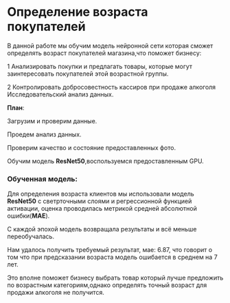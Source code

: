 # **Определение возраста покупателей**
В данной работе мы обучим модель нейронной сети которая сможет определять возраст покупателей магазина,что поможет бизнесу:

1 Анализировать покупки и предлагать товары, которые могут заинтересовать покупателей этой возрастной группы.

2 Контролировать добросовестность кассиров при продаже алкоголя
Исследовательский анализ данных.

 **План**:

Загрузим и проверим данные.

Проедем анализ данных.

Проверим качество и состояние предоставленных фото.

Обучим модель **ResNet50**,воспользуемся предоставленным GPU.


### **Обученная  модель**:
Для определения возраста клиентов мы использовали модель **ResNet50** с светрточными слоями и регрессионной функцией активации, оценка проводилась метрикой средней абсолютной ошибки(**MAE**).

С каждой эпохой модель возвращала результаты и всё меньше переобучалась.

Нам удалось получить требуемый результат, мае: 6.87, что говорит о том что при предсказании возраста модель ошибается в среднем на 7 лет.

Это вполне поможет бизнесу выбрать товар который лучше предложить по возрастным категориям,однако определять точный возраст для продажи алкоголя не получится.


